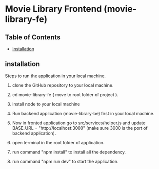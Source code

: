 # Movie Library Frontend (movie-library-fe)

## Table of Contents

- [Installation](##installation)


## installation

Steps to run the application in your local machine.

1. clone the GitHub repository to your local machine.
2. cd movie-library-fe  ( move to root folder of project ).
3. install node to your local machine
4. Run backend application (movie-library-be) first in your local machine.
5. Now in fronted application go to src/services/helper.js and update BASE_URL = "http://localhost:3000"  (make sure 3000 is the port of backend application).

6. open terminal in the root folder of application.
7. run command "npm install" to install all the dependency.
8. run command "npm run dev" to start the application.